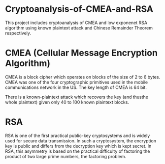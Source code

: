 # Cryptoanalysis-of-CMEA-and-RSA
This project includes cryptoanalysis of CMEA and low exponenet RSA algorithm using known plaintext attack and Chinese Remainder Theorem respectively. 

<h1> CMEA (Cellular Message Encryption Algorithm) </h1>
CMEA is a block cipher which operates on blocks of the size of 2 to 6 bytes. CMEA was one of the four cryptographic primitives
used in the mobile communications network in the US. The key length of CMEA is 64 bit.

There is a known-plaintext attack which recovers the key (and thusthe whole plaintext) given only 40 to 100 known plaintext blocks.


<h1> RSA </h1>
RSA is one of the first practical public-key cryptosystems and is widely used for secure data transmission. 
In such a cryptosystem, the encryption key is public and differs from the decryption key which is kept secret. 
In RSA, this asymmetry is based on the practical difficulty of factoring the product of two large prime numbers, the factoring problem.


